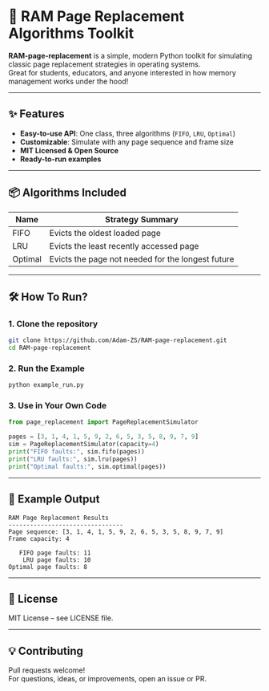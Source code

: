 # 🚀 RAM Page Replacement Algorithms Toolkit

**RAM-page-replacement** is a simple, modern Python toolkit for simulating classic page replacement strategies in operating systems.  
Great for students, educators, and anyone interested in how memory management works under the hood!

---

## ✨ Features

- **Easy-to-use API**: One class, three algorithms (`FIFO`, `LRU`, `Optimal`)
- **Customizable**: Simulate with any page sequence and frame size
- **MIT Licensed & Open Source**
- **Ready-to-run examples**

---

## 📦 Algorithms Included

| Name   | Strategy Summary                                    |
|--------|-----------------------------------------------------|
| FIFO   | Evicts the oldest loaded page                       |
| LRU    | Evicts the least recently accessed page             |
| Optimal| Evicts the page not needed for the longest future   |

---

## 🛠 How To Run?

### 1. Clone the repository

```bash
git clone https://github.com/Adam-ZS/RAM-page-replacement.git
cd RAM-page-replacement
```

### 2. Run the Example

```bash
python example_run.py
```

### 3. Use in Your Own Code

```python
from page_replacement import PageReplacementSimulator

pages = [3, 1, 4, 1, 5, 9, 2, 6, 5, 3, 5, 8, 9, 7, 9]
sim = PageReplacementSimulator(capacity=4)
print("FIFO faults:", sim.fifo(pages))
print("LRU faults:", sim.lru(pages))
print("Optimal faults:", sim.optimal(pages))
```

---

## 🧪 Example Output

```
RAM Page Replacement Results
--------------------------------
Page sequence: [3, 1, 4, 1, 5, 9, 2, 6, 5, 3, 5, 8, 9, 7, 9]
Frame capacity: 4

   FIFO page faults: 11
    LRU page faults: 10
Optimal page faults: 8
```

---

## 📖 License

MIT License – see LICENSE file.

---

## 💡 Contributing

Pull requests welcome!  
For questions, ideas, or improvements, open an issue or PR.
